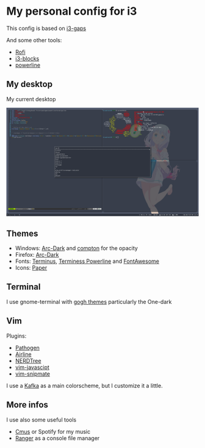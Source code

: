 # My personal config for i3

This config is based on [i3-gaps](https://github.com/Airblader/i3)

And some other tools:

* [Rofi](https://davedavenport.github.io/rofi/)
* [i3-blocks](https://github.com/Airblader/i3blocks-gaps)
* [powerline](https://github.com/powerline/powerline)

## My desktop

My current desktop 

![Screenshot](Screenshot.png)

## Themes

* Windows: [Arc-Dark](https://github.com/horst3180/arc-theme) and [compton](https://github.com/chjj/compton) for the opacity
* Firefox: [Arc-Dark](https://github.com/horst3180/arc-firefox-theme)
* Fonts: [Terminus](https://github.com/powerline/fonts/tree/master/Terminus), [Terminess Powerline](https://github.com/powerline/fonts/tree/master/Terminus) and [FontAwesome](http://fontawesome.io/)
* Icons: [Paper](https://snwh.org/paper)
 
## Terminal

I use gnome-terminal with [gogh themes](https://github.com/Mayccoll/Gogh) particularly the One-dark

## Vim

Plugins:

* [Pathogen](https://github.com/tpope/vim-pathogen)
* [Airline](https://github.com/vim-airline/vim-airline)
* [NERDTree](https://github.com/scrooloose/nerdtree)
* [vim-javascipt](https://github.com/pangloss/vim-javascript)
* [vim-snipmate](https://github.com/garbas/vim-snipmate)

I use a [Kafka](https://github.com/Konstruktionist/vim/blob/master/colors/Kafka.vim) as a main colorscheme, but I customize it a little.


## More infos

I use also some useful tools  	
	
* [Cmus](https://cmus.github.io/) or Spotify for my music
* [Ranger](http://ranger.nongnu.org/) as a console file manager

